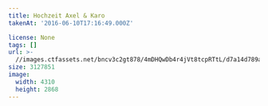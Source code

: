 ```yaml
---
title: Hochzeit Axel & Karo
takenAt: '2016-06-10T17:16:49.000Z'

license: None
tags: []
url: >-
  //images.ctfassets.net/bncv3c2gt878/4mDHQwDb4r4jVt8tcpRTtL/d7a14d789aef7b00064018efba439117/hochzeit-axel--karo_28144177346_o
size: 3127851
image:
  width: 4310
  height: 2868
---
```

